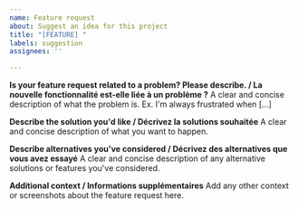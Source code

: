 ```yaml
---
name: Feature request
about: Suggest an idea for this project
title: "[FEATURE] "
labels: suggestion
assignees: ''

---
```


**Is your feature request related to a problem? Please describe. / La nouvelle fonctionnalité est-elle liée à un problème ?**
A clear and concise description of what the problem is. Ex. I'm always frustrated when [...]

**Describe the solution you'd like / Décrivez la solutions souhaitée**
A clear and concise description of what you want to happen.

**Describe alternatives you've considered / Décrivez des alternatives que vous avez essayé**
A clear and concise description of any alternative solutions or features you've considered.

**Additional context / Informations supplémentaires**
Add any other context or screenshots about the feature request here.
